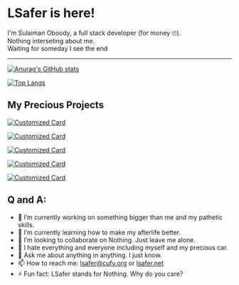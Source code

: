 # LSafer is here!

I'm Sulaiman Oboody, a full stack developer (for money 🙄).<br/>
Nothing interseting about me.<br/>
Waiting for someday I see the end<br/>

---

[![Anurag's GitHub stats](https://github-readme-stats.vercel.app/api?username=LSafer&show_icons=true&title_color=fff&icon_color=79ff97&text_color=9f9f9f&bg_color=151515)](https://github.com/LSafer)

[![Top Langs](https://github-readme-stats.vercel.app/api/top-langs/?username=LSafer&langs_count=10&layout=compact&title_color=fff&icon_color=79ff97&text_color=9f9f9f&bg_color=151515)](https://github.com/LSafer)

## My Precious Projects

[![Customized Card](https://github-readme-stats.vercel.app/api/pin?username=jamplate&repo=processor&show_owner=1&title_color=fff&icon_color=f9f9f9&text_color=9f9f9f&bg_color=151515)](https://github.com/jamplate/processor)

[![Customized Card](https://github-readme-stats.vercel.app/api/pin?username=jamplate&repo=jamplate&show_owner=1&title_color=fff&icon_color=f9f9f9&text_color=9f9f9f&bg_color=151515)](https://github.com/jamplate/jamplate)

[![Customized Card](https://github-readme-stats.vercel.app/api/pin?username=cufyorg&repo=graphtkt&show_owner=1&title_color=fff&icon_color=f9f9f9&text_color=9f9f9f&bg_color=151515)](https://github.com/cufyorg/graphtkt)

[![Customized Card](https://github-readme-stats.vercel.app/api/pin?username=cufyorg&repo=moonkit&show_owner=1&title_color=fff&icon_color=f9f9f9&text_color=9f9f9f&bg_color=151515)](https://github.com/cufyorg/moonkit)

[![Customized Card](https://github-readme-stats.vercel.app/api/pin?username=LSafer&repo=edgeseek&show_owner=1&title_color=fff&icon_color=f9f9f9&text_color=9f9f9f&bg_color=151515)](https://github.com/LSafer/edgeseek)

## Q and A:
- 🔭 I’m currently working on something bigger than me and my pathetic skills.
- 🌱 I’m currently learning how to make my afterlife better.
- 👯 I’m looking to collaborate on Nothing. Just leave me alone.
- 😤 I hate everything and everyone including myself and my precious car.
- 💬 Ask me about anything in anything. I just know.
- 📫 How to reach me: lsafer@cufy.org or [lsafer.net](https://lsafer.net)
- ⚡ Fun fact: LSafer stands for Nothing. Why do you care?
